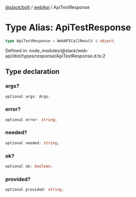 [@slack/bolt](../../../../index.md) / [webApi](../index.md) / ApiTestResponse

# Type Alias: ApiTestResponse

```ts
type ApiTestResponse = WebAPICallResult & object;
```

Defined in: node\_modules/@slack/web-api/dist/types/response/ApiTestResponse.d.ts:2

## Type declaration

### args?

```ts
optional args: Args;
```

### error?

```ts
optional error: string;
```

### needed?

```ts
optional needed: string;
```

### ok?

```ts
optional ok: boolean;
```

### provided?

```ts
optional provided: string;
```
